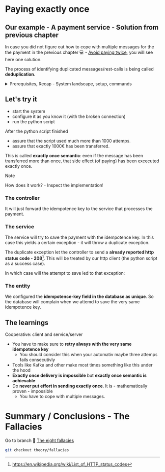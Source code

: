 # Paying exactly once

## Our example - A payment service - Solution from previous chapter

In case you did not figure out how to cope with multiple messages for the the payment in the previous chapter :computer: - [Avoid paying twice](https://github.com/in-der-kothe/exactly-once-semantics/tree/code/avoid-paying-twice), you will see here one solution.

The process of identifying duplicated messages/rest-calls is being called **deduplication**.

<details>
  <summary>Prerequisites, Recap - System landscape, setup, commands</summary>

## Prerequisites

See :computer: [A Naive payment system](https://github.com/in-der-kothe/exactly-once-semantics/tree/code/naive-payment-system)
  
### System landscape
![image](architecture.svg)

### REST-Services and known commands / REST-calls
- `payment.http` / [payment.http](https://github.com/in-der-kothe/exactly-once-semantics/blob/code/never-pay-too-little/payment.http)
  - use `STATS-Endpoint` to assure no money has been transferred
  - use `DIRECT-Payments-Endpoint` ONE time to transfer ONE €.
  - use `Delete all transactions` to delete all the money 💸
- `toxi.http` / [toxi.http](https://github.com/in-der-kothe/exactly-once-semantics/blob/code/never-pay-too-little/toxi.http)
  - use 'Configure Proxy' to configure the toxi proxy
  - `set upstream-reset-peer toxic` - a broken connection before the request reaches the payment services, with a likelyhood of 30%
  - `set downstream-reset-peer toxic` - a broken connection after the request should return to client, again with a likelyhood of 30%

### System setup -  not essential but maybe helpful
Make sure, all services are shutdown and the system is 'clear' to start again with a slightly different behaviour.

Setup your system as before:
```bash
./build-and-run-docker.sh
# or
./build-and-run-podman.sh

# you can skip this, when you still have the venv directory from the previous chapter and have activated that environment
python3 -m venv venv
source ./venv/bin/activate
pip install -r requirements.txt
```
</details>

## Let's try it

* start the system
* configure it as you know it (with the broken connection)
* run the python script

After the python script finished
* assure that the script used much more than 1000 attemps.
* assure that exactly 1000€ has been transferred.

This is called **exactly once semantic**: even if the message has been transferred more than once, that side effect (of paying) has been excecuted exactly once.

> [!NOTE]
> How does it work? - Inspect the implementation!

### The controller

It will just forward the idempotence key to the service that processes the payment.

### The service

The service will try to save the payment with the idempotence key. In this case this yields a certain exception - it will throw a duplicate exception. 

The duplicate exception let the controller to send a **already reported http status code - 208**[^1]. This will be treated by our http client (the python script as a success case).

In which case will the attempt to save led to that exception:

### The entity

We configured the **idempotence-key field in the database as unique**. So the database will complain when we attemd to save the very same idempotence key.

## The learnings

Cooperative: client and service/server
- You have to make sure to **retry always with the very same idempotence key**
  - You should consider this when your automativ maybe three attemps fails consecutivly
- Tools like Kafka and other make most times something like this under the hood
- **Exactly once delivery is impossible** but **exactly once semantic is achievable**
- Do **never put effort in sending exactly once**. It is - mathematically proven - impossible
  - You have to cope with multiple messages.

# Summary / Conclusions - The Fallacies
Go to branch :book: [The eight fallacies](https://github.com/in-der-kothe/exactly-once-semantics/tree/theory/fallacies)

```bash
git checkout theory/fallacies
```

[^1]: https://en.wikipedia.org/wiki/List_of_HTTP_status_codes
